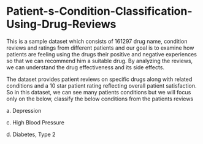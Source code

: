 # Patient-s-Condition-Classification-Using-Drug-Reviews

This is a sample dataset which consists of 161297 drug name, condition reviews and ratings from different patients and our goal is to examine how patients are feeling using the drugs their positive and negative experiences so that we can recommend him a suitable drug. By analyzing the reviews, we can understand the drug effectiveness and its side effects. 

The dataset provides patient reviews on specific drugs along with related conditions and a 10 star patient rating reflecting overall patient satisfaction.
So in this dataset, we can see many patients conditions but we will focus only on the below, classify the below conditions from the patients reviews 

a. Depression

c. High Blood Pressure

d. Diabetes, Type 2

